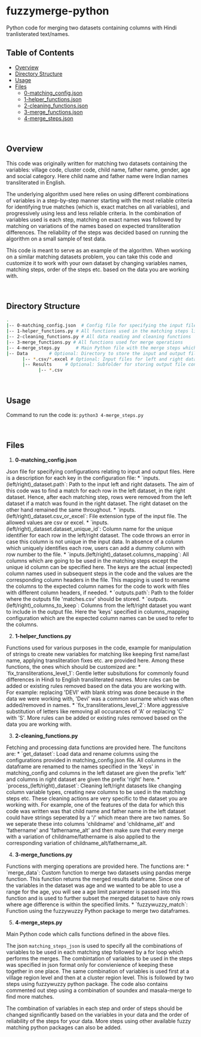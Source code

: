 # fuzzymerge-python
Python code for merging two datasets containing columns with Hindi tranlisterated text/names.

## Table of Contents

* [Overview](#overview)
* [Directory Structure](#directory)
* [Usage](#usage)
* [Files](#files)
  * [0-matching_config.json](#matching_config)
  * [1-helper_functions.json](#helper_functions)
  * [2-cleaning_functions.json](#cleaning_functions)
  * [3-merge_functions.json](#merge_functions)
  * [4-merge_steps.json](#merge_steps)

<br>

<a name="overview"></a>
## Overview

This code was originally written for matching two datasets containing the variables: village code, cluster code, child name, father name, gender, age and social category. Here child name and father name were Indian names transliterated in English.

The underlying algorithm used here relies on using different combinations of variables in a step-by-step manner starting with the most reliable criteria for identifying true matches (which is, exact matches on all variables), and progressively using less and less reliable criteria. In the combination of variables used is each step, matching on exact names was followed by matching on variations of the names based on expected transliteration differences. The reliability of the steps was decided based on running the algorithm on a small sample of test data.

This code is meant to serve as an example of the algorithm. When working on a similar matching datasets problem, you can take this code and customize it to work with your own dataset by changing variables names, matching steps, order of the steps etc. based on the data you are working with.

<br>

<a name="directory"></a>
## Directory Structure
```bash
.
|-- 0-matching_config.json  # Config file for specifying the input file paths, column name mapping etc.
|-- 1-helper_functions.py # All functions used in the matching steps like string manipulation functions, transliteration fixes etc. 
|-- 2-cleaning_functions.py # All data reading and cleaning functions
|-- 3-merge_functions.py # All functions used for merge operations 
|-- 4-merge_steps.py 	  # Main Python file with the merge steps which calls functions from other files 
|-- Data 	    # Optional: Directory to store the input and output files
	  |-- *.csv/*.excel # Optional: Input files for left and right datasets
	  |-- Results 	  # Optional: Subfolder for storing output file containg the match results
	  		|-- *.csv 
```

<br>

<a name="usage"></a>
## Usage
Command to run the code is: `python3 4-merge_steps.py`

<br>

<a name="files"></a>
## Files
1. <a name="matching_config"></a><b>0-matching_config.json</b>
  <p>
  Json file for specifying configurations relating to input and output files. Here is a description for each key in the configuration file:
  * `inputs.(left/right)_dataset.path`: Path to the input left and right datasets. The aim of this code was to find a match for each row in the left dataset, in the right dataset. Hence, after each matching step, rows were removed from the left dataset if a match was found in the right  dataset. The right dataset on the other hand remained the same throughout.
  * `inputs.(left/right)_dataset.csv_or_excel`: File extension type of the input file. The allowed values are csv or excel. 
  * `inputs.(left/right)_dataset.dataset_unique_id`: Column name for the unique identifier for each row in the left/right dataset. The code throws an error in case this column is not unique in the input data. In absence of a column which uniquely identifies each row, users can add a dummy column with row number to the file. 
  * `inputs.(left/right)_dataset.columns_mapping`: All columns which are going to be used in the matching steps except the unique id column can be specified here. The keys are the actual (expected) column names used in subsequent steps in the code and the values are the corresponding column headers in the file. This mapping is used to rename the columns to the expected column names for the code to work with files with different column headers, if needed. 
  * `outputs.path`: Path to the folder where the outputs file 'matches.csv' should be stored.
  * `outputs.(left/right)_columns_to_keep`: Columns from the left/right dataset you want to include in the output file. Here the 'keys' specified in columns_mapping configuration which are the expected column names can be used to refer to the columns.
  </p>


2. <a name="helper_functions"><b>1-helper_functions.py</b>
  <p>
  Functions used for various purposes in the code, example for manipulation of strings to create new variables for matching like keeping first name/last name, applying transliteration fixes etc. are provided here. Among these functions, the ones which should be customized are:
  * `fix_transliterations_level_1`: Gentle letter subsitutions for commonly found differences in Hindi to English transliterated names. More rules can be added or existing rules removed based on the data you are working with. For example: replacing 'DEVI' with blank string was done because in the data we were working with, 'Devi' was a common surname which was often added/removed in names.
  * `fix_transliterations_level_2`: More aggressive substitution of letters like removing all occurances of 'A' or replacing 'C' with 'S'. More rules can be added or existing rules removed based on the data you are working with.
  </p>


3. <a name="cleaning_functions"><b>2-cleaning_functions.py</b>
  <p>
  Fetching and processing data functions are provided here. The funcitons are:
  * `get_dataset`: Load data and rename columns using the configurations provided in matching_config.json file. All columns in the dataframe are renamed to the names specified in the 'keys' in matching_config and columns in the left dataset are given the prefix 'left' and columns in right dataset are given the prefix 'right' here.
  * `process_(left/right)_dataset`: Cleaning left/right datasets like changing column variable types, creating new columns to be used in the matching steps etc. These cleaning actions are very specific to the dataset you are working with. For example, one of the features of the data for which this code was written was that child name and father name in the left dataset could have strings seperated by a '/' which mean there are two names. So we seperate these into columns 'childname' and 'childname_alt' and 'fathername' and 'fathername_alt' and then make sure that every merge with a variation of childname/fathername is also applied to the corresponding variation of childname_alt/fathername_alt.
  </p>


4. <a name="merge_functions"><b>3-merge_functions.py</b>
  <p>
  Functions with merging operations are provided here. The functions are:
  * `merge_data`: Custom function to merge two datasets using pandas merge function. This function returns the merged results dataframe. Since one of the variables in the dataset was age and we wanted to be able to use a range for the age, you will see a age limit parameter is passed into this function and is used to further subset the merged dataset to have only rows where age difference is within the specified limits.
  * `fuzzywuzzy_match`: Function using the fuzzywuzzy Python package to merge two dataframes.
  </p>


5. <a name="merge_steps"><b>4-merge_steps.py</b>
  <p>
  Main Python code which calls functions defined in the above files. 

  The json `matching_steps_json` is used to specify all the combinations of variables to be used in each matching step followed by a for loop which performs the merges. The combintation of variables to be used in the steps was specified in json format only for convienience of keeping these together in one place. The same combination of variables is used first at a village region level and then at a cluster region level. This is followed by two steps using fuzzywuzzy python package. The code also contains commented out step using a combination of soundex and masala-merge to find more matches.

  The combination of variables in each step and order of steps should be changed significantly based on the variables in your data and the order of reliability of the steps for your data. More steps using other available fuzzy matching python packages can also be added.
  </p>

